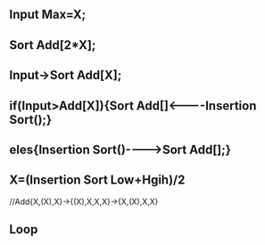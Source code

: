 Input Max=X;
-
Sort Add[2*X];
-
Input->Sort Add[X];
-
if(Input>Add[X]){Sort Add[]<----Insertion Sort();}
-
eles{Insertion Sort()---->Sort Add[];}
-
X=(Insertion Sort Low+Hgih)/2
-
//Add{X,(X),X}->{(X),X,X,X}->{X,(X),X,X}

Loop
-
